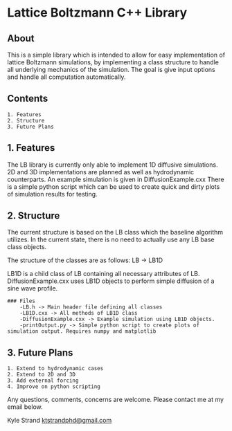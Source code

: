 # Lattice Boltzmann C++ Library

## About

This is a simple library which is intended to allow for easy implementation of lattice Boltzmann simulations, by implementing a class structure to handle all underlying mechanics of the simulation. The goal is give input options and handle all computation automatically.

## Contents
	1. Features
	2. Structure
	3. Future Plans

## 1. Features
The LB library is currently only able to implement 1D diffusive simulations. 2D and 3D implementations are planned as well as hydrodynamic counterparts. An example simulation is given in DiffusionExample.cxx There is a simple python script which can be used to create quick and dirty plots of simulation results for testing. 

## 2. Structure
The current structure is based on the LB class which the baseline algorithm utilizes. In the current state, there is no need to actually use any LB base class objects.

The structure of the classes are as follows:
	LB -> LB1D

LB1D is a child class of LB containing all necessary attributes of LB. DiffusionExample.cxx uses LB1D objects to perform simple diffusion of a sine wave profile.

	### Files
		-LB.h -> Main header file defining all classes
		-LB1D.cxx -> All methods of LB1D class
		-DiffusionExample.cxx -> Example simulation using LB1D objects.
		-printOutput.py -> Simple python script to create plots of simulation output. Requires numpy and matplotlib  

## 3. Future Plans
	1. Extend to hydrodynamic cases
	2. Extend to 2D and 3D
	3. Add external forcing
	4. Improve on python scripting

Any questions, comments, concerns are welcome. Please contact me at my email below.

Kyle Strand
ktstrandphd@gmail.com


